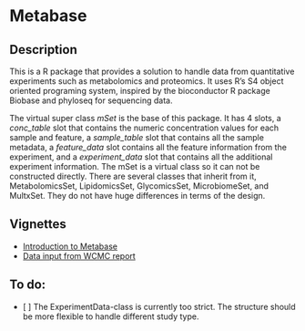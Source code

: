 <!-- README.md is generated from README.Rmd. Please edit that file -->
Metabase
========

Description
-----------

This is a R package that provides a solution to handle data from
quantitative experiments such as metabolomics and proteomics. It uses
R’s S4 object oriented programing system, inspired by the bioconductor R
package Biobase and phyloseq for sequencing data.

The virtual super class *mSet* is the base of this package. It has 4
slots, a *conc\_table* slot that contains the numeric concentration
values for each sample and feature, a *sample\_table* slot that contains
all the sample metadata, a *feature\_data* slot contains all the feature
information from the experiment, and a *experiment\_data* slot that
contains all the additional experiment information. The mSet is a
virtual class so it can not be constructed directly. There are several
classes that inherit from it, MetabolomicsSet, LipidomicsSet,
GlycomicsSet, MicrobiomeSet, and MultxSet. They do not have huge
differences in terms of the design.

Vignettes
---------

-   [Introduction to
    Metabase](https://zhuchcn.github.io/docs/packages/Metabase/intro/)
-   [Data input from WCMC
    report](https://zhuchcn.github.io/docs/packages/Metabase/lipidomics_wcmc/)

To do:
------

-   \[ \] The ExperimentData-class is currently too strict. The
    structure should be more flexible to handle different study type.
